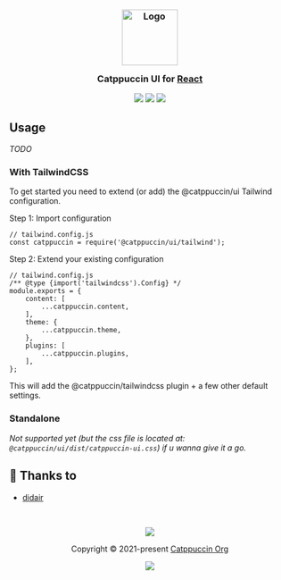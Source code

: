 <h3 align="center">
	<img src="https://raw.githubusercontent.com/catppuccin/catppuccin/main/assets/logos/exports/1544x1544_circle.png" width="100" alt="Logo"/><br/>
	<img src="https://raw.githubusercontent.com/catppuccin/catppuccin/main/assets/misc/transparent.png" height="30" width="0px"/>
	Catppuccin UI for <a href="https://reactjs.org/">React</a>
	<img src="https://raw.githubusercontent.com/catppuccin/catppuccin/main/assets/misc/transparent.png" height="30" width="0px"/>
</h3>

<p align="center">
	<a href="https://github.com/catppuccin/ui/stargazers"><img src="https://img.shields.io/github/stars/catppuccin/ui?colorA=363a4f&colorB=b7bdf8&style=for-the-badge"></a>
	<a href="https://github.com/catppuccin/ui/issues"><img src="https://img.shields.io/github/issues/catppuccin/ui?colorA=363a4f&colorB=f5a97f&style=for-the-badge"></a>
	<a href="https://github.com/catppuccin/ui/contributors"><img src="https://img.shields.io/github/contributors/catppuccin/ui?colorA=363a4f&colorB=a6da95&style=for-the-badge"></a>
</p>

## Usage

_TODO_

### With TailwindCSS
To get started you need to extend (or add) the @catppuccin/ui Tailwind configuration.

Step 1: Import configuration
```
// tailwind.config.js
const catppuccin = require('@catppuccin/ui/tailwind');
```

Step 2: Extend your existing configuration

```
// tailwind.config.js
/** @type {import('tailwindcss').Config} */
module.exports = {
	content: [
		...catppuccin.content,
	],
	theme: {
		...catppuccin.theme,
	},
	plugins: [
		...catppuccin.plugins,
	],
};
```

This will add the @catppuccin/tailwindcss plugin + a few other default settings.

### Standalone
_Not supported yet (but the css file is located at: `@catppuccin/ui/dist/catppuccin-ui.css`) if u wanna give it a go._


## 💝 Thanks to

- [didair](https://github.com/didair)

&nbsp;

<p align="center">
	<img src="https://raw.githubusercontent.com/catppuccin/catppuccin/main/assets/footers/gray0_ctp_on_line.svg?sanitize=true" />
</p>

<p align="center">
	Copyright &copy; 2021-present <a href="https://github.com/catppuccin" target="_blank">Catppuccin Org</a>
</p>

<p align="center">
	<a href="https://github.com/catppuccin/catppuccin/blob/main/LICENSE"><img src="https://img.shields.io/static/v1.svg?style=for-the-badge&label=License&message=MIT&logoColor=d9e0ee&colorA=363a4f&colorB=b7bdf8"/></a>
</p>
